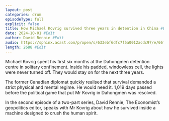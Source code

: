 ```yaml
---
layout: post
categories: drum
episodeType: full
explicit: false
title: How Michael Kovrig survived three years in detention in China #Edit
date: 2024-10-01 #Edit
author: David Rennie #Edit
audio: https://sphinx.acast.com/p/open/s/633ebf6dfc7f5a0012acdc97/e/66fc208c4f98175c75dc02ef/media.mp3?tk=eyJ1aWQiOiJDQUFTIiwidGsiOiJlT3l4Q2hjciIsImFkcyI6ZmFsc2UsInNwb25zIjpmYWxzZSwidCI6IjJlODRlMDg2LTAyZTUtNGM4MS1iZjQwLTU4NzlkZWU5YjlmZCIsImluIjoiaHR0cHM6Ly9hdGVhbS1wZWdhc3VzLXB1YmxpYy1idWNrZXQtc3RhZ2luZy5zMy1ldS13ZXN0LTEuYW1hem9uYXdzLmNvbS9hdWRpby9pbnRyb19lbXB0eS5tcDMiLCJvdXQiOiJodHRwczovL2F0ZWFtLXBlZ2FzdXMtcHVibGljLWJ1Y2tldC1zdGFnaW5nLnMzLWV1LXdlc3QtMS5hbWF6b25hd3MuY29tL2F1ZGlvL291dHJvX2VtcHR5Lm1wMyIsInN0YXR1cyI6InByaXZhdGUifQ==&sig=J6s35FrJ5t865llV2qAUcAnNqs8PBbJREZwKOEBdVMI #Edit
length: 2688 #Edit
---
```

Michael Kovrig spent his first six months at the Dahongmen detention centre in solitary confinement. Inside his padded, windowless cell, the lights were never turned off. They would stay on for the next three years.

The former Canadian diplomat quickly realised that survival demanded a strict physical and mental regime. He would need it. 1,019 days passed before the political game that put Mr Kovrig in Dahongmen was resolved.

In the second episode of a two-part series, David Rennie, The Economist’s geopolitics editor, speaks with Mr Kovrig about how he survived inside a machine designed to crush the human spirit.